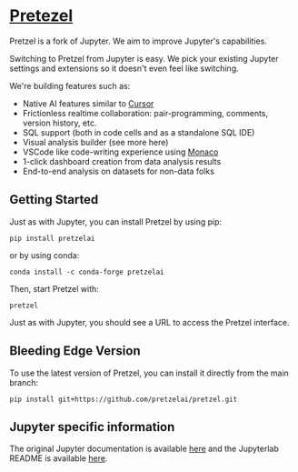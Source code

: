 # [Pretezel](https://withpretzel.com)

Pretzel is a fork of Jupyter. We aim to improve Jupyter's capabilities.

Switching to Pretzel from Jupyter is easy. We pick your existing Jupyter settings
and extensions so it doesn't even feel like switching.

We're building features such as:

- Native AI features similar to [Cursor](https://cursor.sh/)
- Frictionless realtime collaboration: pair-programming, comments, version history, etc.
- SQL support (both in code cells and as a standalone SQL IDE)
- Visual analysis builder (see more here)
- VSCode like code-writing experience using [Monaco](https://github.com/microsoft/monaco-editor)
- 1-click dashboard creation from data analysis results
- End-to-end analysis on datasets for non-data folks

## Getting Started

Just as with Jupyter, you can install Pretzel by using pip:

```
pip install pretzelai
```

or by using conda:

```
conda install -c conda-forge pretzelai
```

Then, start Pretzel with:

```
pretzel
```

Just as with Jupyter, you should see a URL to access the Pretzel interface.

## Bleeding Edge Version

To use the latest version of Pretzel, you can install it directly from the main branch:

```
pip install git+https://github.com/pretzelai/pretzel.git
```

## Jupyter specific information

The original Jupyter documentation is available [here](https://jupyter.org/) and
the Jupyterlab README is available [here](https://github.com/jupyterlab/jupyterlab).
